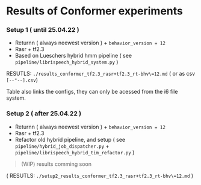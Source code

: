 # Results of Conformer experiments


### Setup 1 ( until 25.04.22 )

- Returnn ( always neewest version ) + `behavior_version = 12`
- Rasr + tf2.3
- Based on Lueschers hybrid hmm pipeline ( see `pipeline/librispeech_hybrid_system.py` )

RESUTLS: `./results_conformer_tf2.3_rasr+tf2.3_rt-bhv\=12.md` ( or as csv `[--"--].csv`)

Table also links the configs, they can only be acessed from the i6 file system.

### Setup 2 ( after 25.04.22 )

- Returnn ( always neewest version ) + `behavior_version = 12`
- Rasr + tf2.3
- Refactor old hybrid pipeline, and setup ( see `pipeline/hybrid_job_dispatcher.py` + `pipeline/librispeech_hybrid_tim_refactor.py` )


> (WIP) results comming soon

( RESUTLS: `./setup2_results_conformer_tf2.3_rasr+tf2.3_rt-bhv\=12.md` )